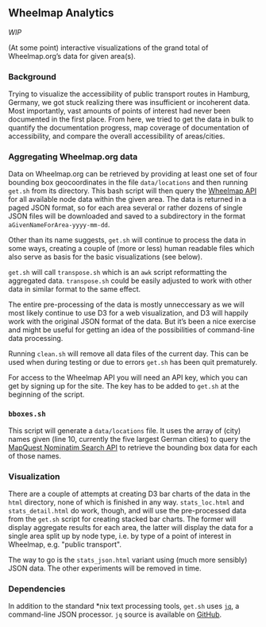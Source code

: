## Wheelmap Analytics

*WIP*

(At some point) interactive visualizations of the grand total of Wheelmap.org’s data for given area(s).

### Background

Trying to visualize the accessibility of public transport routes in Hamburg, Germany, we got stuck realizing there was insufficient or incoherent data. Most importantly, vast amounts of points of interest had never been documented in the first place. From here, we tried to get the data in bulk to quantify the documentation progress, map coverage of documentation of accessibility, and compare the overall accessibility of areas/cities.

### Aggregating  Wheelmap.org data

Data on Wheelmap.org can be retrieved by providing at least one set of four bounding box geocoordinates in the file `data/locations` and then running `get.sh` from its directory. This bash script will then query the [Wheelmap API](http://wheelmap.org/en/api/docs) for all available node data within the given area. The data is returned in a paged JSON format, so for each area several or rather dozens of single JSON files will be downloaded and saved to a subdirectory in the format `aGivenNameForArea-yyyy-mm-dd`.

Other than its name suggests, `get.sh` will continue to process the data in some ways, creating a couple of (more or less) human readable files which also serve as basis for the basic visualizations (see below).

`get.sh` will call `transpose.sh` which is an `awk` script reformatting the aggregated data. `transpose.sh` could be easily adjusted to work with other data in similar format to the same effect.

The entire pre-processing of the data is mostly unneccessary as we will most likely continue to use D3 for a web visualization, and D3 will happily work with the original JSON format of the data. But it’s been a nice exercise and might be useful for getting an idea of the possibilities of command-line data processing.

Running `clean.sh` will remove  all data files of the current day. This can be used when during testing or due to errors `get.sh` has been quit prematurely.

For access to the Wheelmap API you will need an API key, which you can get by signing up for the site. The key has to be added to `get.sh` at the beginning of the script.

### `bboxes.sh`

This script will generate a `data/locations` file. It uses the array of (city) names given (line 10, currently the five largest German cities) to query the [MapQuest Nominatim Search API](http://developer.mapquest.com/web/products/open/nominatim) to retrieve the bounding box data for each of those names. 

### Visualization

There are a couple of attempts at creating D3 bar charts of the data in the `html` directory, none of which is finished in any way. `stats_loc.html` and `stats_detail.html` do work, though, and will use the pre-processed data from the `get.sh` script for creating stacked bar charts. The former will display aggregate results for each area, the latter will display the data for a single area split up by node type, i.e. by type of a point of interest in Wheelmap, e.g. "public transport".

The way to go is the `stats_json.html` variant using (much more sensibly) JSON data. The other experiments will be removed in time.

### Dependencies

In addition to the standard \*nix text processing tools, `get.sh` uses [`jq`](https://stedolan.github.io/jq/), a command-line JSON processor. `jq` source is available on [GitHub](https://github.com/stedolan/jq).


